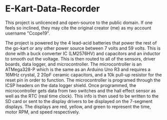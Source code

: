 # E-Kart-Data-Recorder
This project is unlicenced and open-source to the public domain.  If one feels so inclined, they may cite the original creator (me) as my account username "Ccope19". 

The project is powered by the 4 lead-acid batteries that power the rest of the go-kart or any other power source between 7 volts and 59 volts.  This is done with a buck converter IC (LM2576HV) and capacitors and an inductor to smooth out the voltage.  This is then routed to all of the sensors, driver boards, data logger, and microcontroller.  The microcontroller is an ATMega328-P which is the same as an Arduino Uno R3 and requires a 16MHz crystal, 2 20pF ceramic capacitors, and a 10k pull-up resistor for the reset pin in order to function.  The microcontroller is programed through the ICSP headers on the data logger shield.  Once programmed, the microcontroller gets data from two switches and the hall effect sensor as well as the RTC (real time clock).  This info is then used to be written to the SD card or sent to the display drivers to be displayed on the 7-segment displays.  The displays are red, yellow, and green to represent the time, motor RPM, and speed respectively.

